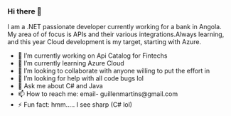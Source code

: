 ### Hi there 👋

<!--
**guimar86/guimar86** is a ✨ _special_ ✨ repository because its `README.md` (this file) appears on your GitHub profile.

Here are some ideas to get you started:
-->
<p>I am a .NET passionate developer currently working for a bank in Angola. My area of of focus is APIs and their various integrations.Always learning, and this year Cloud development is my target, starting with Azure.</p>
<ul>
  <li>🔭 I’m currently working on Api Catalog for Fintechs</li>
  <li>🌱 I’m currently learning Azure Cloud</li>
  <li>👯 I’m looking to collaborate with anyone willing to put the effort in</li>
  <li>🤔 I’m looking for help with all code bugs lol</li>
  <li>💬 Ask me about C# and Java</li>
  <li>📫 How to reach me: email- guillenmartins@gmail.com</li>
  <li>⚡ Fun fact: hmm..... I see sharp (C# lol)</li>  
</ul>


